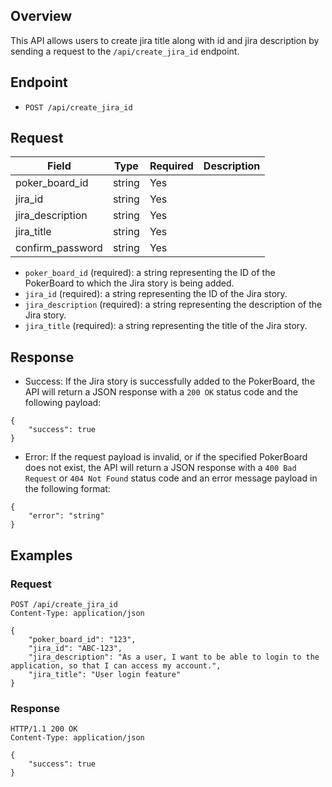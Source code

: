 ## Overview
This API allows users to create jira title along with id and jira description by sending a request to the `/api/create_jira_id` endpoint. 


## Endpoint
- `POST /api/create_jira_id`

## Request

| Field | Type | Required | Description |
|-------|------|----------|-------------|
| poker_board_id | string | Yes | 
| jira_id | string | Yes |
| jira_description | string | Yes |
| jira_title | string | Yes | 
| confirm_password | string | Yes |

- `poker_board_id` (required): a string representing the ID of the PokerBoard to which the Jira story is being added.
- `jira_id` (required): a string representing the ID of the Jira story.
- `jira_description` (required): a string representing the description of the Jira story.
- `jira_title` (required): a string representing the title of the Jira story.

## Response
- Success: If the Jira story is successfully added to the PokerBoard, the API will return a JSON response with a `200 OK` status code and the following payload:
```
{
    "success": true
}
```
- Error: If the request payload is invalid, or if the specified PokerBoard does not exist, the API will return a JSON response with a `400 Bad Request` or `404 Not Found` status code and an error message payload in the following format:
```
{
    "error": "string"
}
```

## Examples
### Request
```
POST /api/create_jira_id
Content-Type: application/json

{
    "poker_board_id": "123",
    "jira_id": "ABC-123",
    "jira_description": "As a user, I want to be able to login to the application, so that I can access my account.",
    "jira_title": "User login feature"
}
```

### Response
```
HTTP/1.1 200 OK
Content-Type: application/json

{
    "success": true
}
```